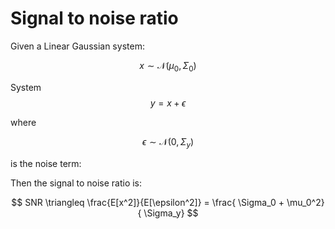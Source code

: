 # Signal to noise ratio

Given a Linear Gaussian system:

$$x \sim \mathcal{N}(\mu_0, \Sigma_0)$$

System
$$y = x  + \epsilon$$

where 

$$\epsilon \sim \mathcal{N}(0, \Sigma_y)$$

is the noise term:

Then the signal to noise ratio is:

$$
SNR \triangleq \frac{E[x^2]}{E[\epsilon^2]} = \frac{
\Sigma_0 + \mu_0^2}{
\Sigma_y}
$$